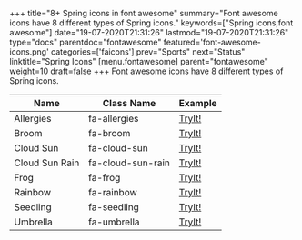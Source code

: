 +++
title="8+ Spring icons in font awesome"
summary="Font awesome icons have 8 different types of Spring icons."
keywords=["Spring icons,font awesome"]
date="19-07-2020T21:31:26"
lastmod="19-07-2020T21:31:26"
type="docs"
parentdoc="fontawesome"
featured='font-awesome-icons.png'
categories=['faicons']
prev="Sports"
next="Status"
linktitle="Spring Icons"
[menu.fontawesome]
parent="fontawesome"
weight=10
draft=false
+++
Font awesome icons have 8 different types of Spring icons.<div class='table-responsive'><table class='table'><thead><tr><th>Name</th><th>Class Name</th><th>Example</th></tr></thead><tbody><tr><td><i class="fas fa-allergies"></i>Allergies</td><td>fa-allergies</td><td><a href='https://www.angularjswiki.com/fontawesome/fa-allergies/' target='_blank'>TryIt!</a></td></tr><tr><td><i class="fas fa-broom"></i>Broom</td><td>fa-broom</td><td><a href='https://www.angularjswiki.com/fontawesome/fa-broom/' target='_blank'>TryIt!</a></td></tr><tr><td><i class="fas fa-cloud-sun"></i>Cloud Sun</td><td>fa-cloud-sun</td><td><a href='https://www.angularjswiki.com/fontawesome/fa-cloud-sun/' target='_blank'>TryIt!</a></td></tr><tr><td><i class="fas fa-cloud-sun-rain"></i>Cloud Sun Rain</td><td>fa-cloud-sun-rain</td><td><a href='https://www.angularjswiki.com/fontawesome/fa-cloud-sun-rain/' target='_blank'>TryIt!</a></td></tr><tr><td><i class="fas fa-frog"></i>Frog</td><td>fa-frog</td><td><a href='https://www.angularjswiki.com/fontawesome/fa-frog/' target='_blank'>TryIt!</a></td></tr><tr><td><i class="fas fa-rainbow"></i>Rainbow</td><td>fa-rainbow</td><td><a href='https://www.angularjswiki.com/fontawesome/fa-rainbow/' target='_blank'>TryIt!</a></td></tr><tr><td><i class="fas fa-seedling"></i>Seedling</td><td>fa-seedling</td><td><a href='https://www.angularjswiki.com/fontawesome/fa-seedling/' target='_blank'>TryIt!</a></td></tr><tr><td><i class="fas fa-umbrella"></i>Umbrella</td><td>fa-umbrella</td><td><a href='https://www.angularjswiki.com/fontawesome/fa-umbrella/' target='_blank'>TryIt!</a></td></tr></tbody></table></div>
